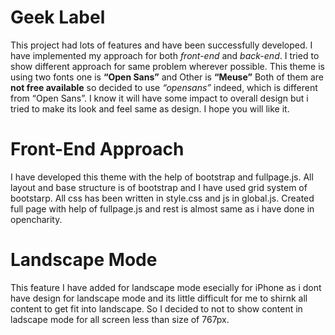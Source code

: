 # Geek Label
This project had lots of features and have been successfully developed. I have implemented my approach for both _front-end_ and _back-end_. I tried to show different approach for same problem wherever possible. This theme is using two fonts one is **“Open Sans”** and Other is **“Meuse”** Both of them are **not free available** so decided to use _“opensans”_ indeed, which is different from “Open Sans”. I know it will have some impact to overall design but i tried to make its look and feel same as design. I hope you will like it.

# Front-End Approach
I have developed this theme with the help of bootstrap and fullpage.js. All layout and base structure is of bootstrap and I have used grid system of bootstarp. All css has been written in style.css and js in global.js. Created full page with help of fullpage.js and rest is almost same as i have done in opencharity.

# Landscape Mode
This feature I have added for landscape mode esecially for iPhone as i dont have design for landscape mode and its little difficult for me to shirnk all content to get fit into landscape. So I decided to not to show content in ladscape mode for all screen less than size of 767px.
